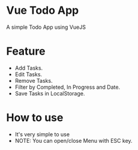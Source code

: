 
# Vue Todo App

A simple Todo App using VueJS


# Feature

* Add Tasks.
* Edit Tasks.
* Remove Tasks.
* Filter by Completed, In Progress and Date.
* Save Tasks in LocalStorage.


# How to use
* It's very simple to use
* NOTE: You can open/close Menu with ESC key.


